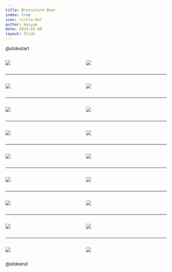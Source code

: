```yaml
---
title: Brainstorm Bear
index: true
icon: circle-dot
author: Haiyue
date: 2024-01-08
layout: Slide
---
```


@slidestart

<div style="display:flex">
<div style="flex:1">

![](/data/english/reading/K-BrainstormBear/001.jpg)
</div>
<div style="flex:1">

![](/data/english/reading/K-BrainstormBear/002.jpg)
</div>
</div>

---

<div style="display:flex">
<div style="flex:1">

![](/data/english/reading/K-BrainstormBear/003.jpg)
</div>
<div style="flex:1">

![](/data/english/reading/K-BrainstormBear/004.jpg)
</div>
</div>

---

<div style="display:flex">
<div style="flex:1">

![](/data/english/reading/K-BrainstormBear/005.jpg)
</div>
<div style="flex:1">

![](/data/english/reading/K-BrainstormBear/006.jpg)
</div>
</div>

---

<div style="display:flex">
<div style="flex:1">

![](/data/english/reading/K-BrainstormBear/007.jpg)
</div>
<div style="flex:1">

![](/data/english/reading/K-BrainstormBear/008.jpg)
</div>
</div>

---

<div style="display:flex">
<div style="flex:1">

![](/data/english/reading/K-BrainstormBear/009.jpg)
</div>
<div style="flex:1">

![](/data/english/reading/K-BrainstormBear/010.jpg)
</div>
</div>

---

<div style="display:flex">
<div style="flex:1">

![](/data/english/reading/K-BrainstormBear/011.jpg)
</div>
<div style="flex:1">

![](/data/english/reading/K-BrainstormBear/012.jpg)
</div>
</div>

---

<div style="display:flex">
<div style="flex:1">

![](/data/english/reading/K-BrainstormBear/013.jpg)
</div>
<div style="flex:1">

![](/data/english/reading/K-BrainstormBear/014.jpg)
</div>
</div>

---

<div style="display:flex">
<div style="flex:1">

![](/data/english/reading/K-BrainstormBear/015.jpg)
</div>
<div style="flex:1">

![](/data/english/reading/K-BrainstormBear/016.jpg)
</div>
</div>

---

<div style="display:flex">
<div style="flex:1">

![](/data/english/reading/K-BrainstormBear/017.jpg)
</div>
<div style="flex:1">

![](/data/english/reading/K-BrainstormBear/018.jpg)
</div>
</div>

@slideend
